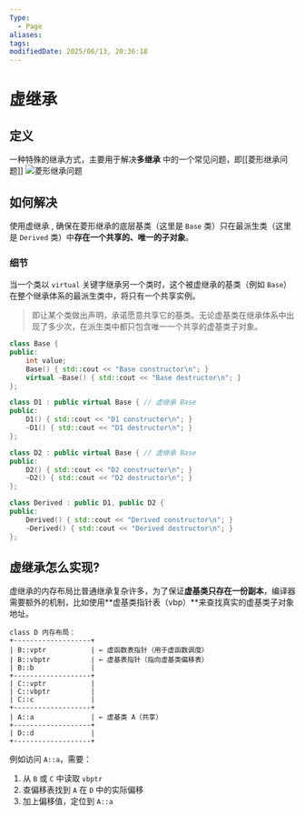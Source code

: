 ```yaml
---
Type:
  - Page
aliases: 
tags: 
modifiedDate: 2025/06/13, 20:36:18
---
```


# 虚继承

## 定义

一种特殊的继承方式，主要用于解决**多继承** 中的一个常见问题，即[[菱形继承问题]]
![菱形继承问题](菱形继承问题.md#问题描述)

## 如何解决

使用虚继承
, 确保在菱形继承的底层基类（这里是 `Base` 类）只在最派生类（这里是 `Derived` 类）中**存在一个共享的、唯一的子对象**。

### 细节

当一个类以 `virtual` 关键字继承另一个类时，这个被虚继承的基类（例如 `Base`）在整个继承体系的最派生类中，将只有一个共享实例。

> 即让某个类做出声明，承诺愿意共享它的基类。无论虚基类在继承体系中出现了多少次，在派生类中都只包含唯一一个共享的虚基类子对象。

```cpp
class Base {
public:
    int value;
    Base() { std::cout << "Base constructor\n"; }
    virtual ~Base() { std::cout << "Base destructor\n"; }
};

class D1 : public virtual Base { // 虚继承 Base
public:
    D1() { std::cout << "D1 constructor\n"; }
    ~D1() { std::cout << "D1 destructor\n"; }
};

class D2 : public virtual Base { // 虚继承 Base
public:
    D2() { std::cout << "D2 constructor\n"; }
    ~D2() { std::cout << "D2 destructor\n"; }
};

class Derived : public D1, public D2 {
public:
    Derived() { std::cout << "Derived constructor\n"; }
    ~Derived() { std::cout << "Derived destructor\n"; }
};
```

## 虚继承怎么实现?

虚继承的内存布局比普通继承复杂许多，为了保证**虚基类只存在一份副本**，编译器需要额外的机制，比如使用**虚基类指针表（vbp）**来查找真实的虚基类子对象地址。

```
class D 内存布局：
+-------------------+
| B::vptr           | ← 虚函数表指针（用于虚函数调度）
| B::vbptr          | ← 虚基表指针（指向虚基类偏移表）
| B::b              |
+-------------------+
| C::vptr           |
| C::vbptr          |
| C::c              |
+-------------------+
| A::a              | ← 虚基类 A（共享）
+-------------------+
| D::d              |
+-------------------+

```

例如访问 `A::a`，需要：
1. 从 `B` 或 `C` 中读取 `vbptr`
2. 查偏移表找到 `A` 在 `D` 中的实际偏移
3. 加上偏移值，定位到 `A::a`
